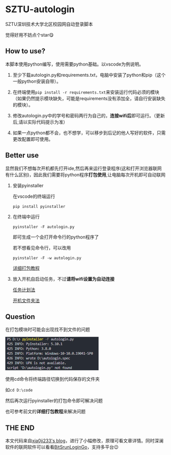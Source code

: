# SZTU-autologin
SZTU深圳技术大学北区校园网自动登录脚本

觉得好用不妨点个star😋

## How to use?

本脚本使用python编写，使用需要python基础。以vscode为例说明。

1. 至少下载autologin.py和requirements.txt，电脑中安装了python和pip（这个一般python安装自带）。

2. 在终端使用`pip install -r requirements.txt`来安装运行代码必须的模块（如果仍然提示模块缺失，可能是requirements没有添加全，请自行安装缺失的模块）。

3. 修改autologin.py中的学号和密码两行为自己的，**连接wifi后**即可运行。（更新后,请以实际代码提示为准）

4. 如果一点python都不会，也不想学，可以移步到后记的他人写好的软件，只需更改配置即可使用。

## Better use

显然我们不想每次开机都先打开ide,然后再来运行登录程序(这和打开浏览器联网有什么区别)，因此我们需要将python程序**打包使用**,让电脑每次开机即可自动联网

1. 安装pyinstaller

   在vscode的终端运行

   ```
   pip install pyinstaller
   ```

2. 在终端中运行

   ```
   pyinstaller -F autologin.py
   ```

   即可生成一个会打开命令行的python程序了

   若不想看见命令行，可以改用

   ```
   pyinstaller -F -w autologin.py
   ```

   [详细打包教程](https://blog.csdn.net/libaineu2004/article/details/112612421)

3. 放入开机自启动任务，不过**请将wifi设置为自动连接**

   [任务计划法](https://blog.csdn.net/baidu_38493460/article/details/118081809)

   [开机文件夹法](https://jingyan.baidu.com/article/5d368d1ebfdf1a3f60c057f8.html)

## Question

在打包模块时可能会出现找不到文件的问题

![image-20230512213139159](https://raw.githubusercontent.com/shadow-aaa/markdown_photo/main/PicGo/202305122131185.png)

使用cd命令将终端路径切换到代码保存的文件夹

如`cd D:\code`

然后再次运行pyinstaller的打包命令即可解决问题

也可参考前文的**详细打包教程**来解决问题

## THE END

本文代码来自[xia0ji233's blog](https://xia0ji233.pro/2021/12/08/%E6%A0%A1%E5%9B%AD%E7%BD%91%E6%A8%A1%E6%8B%9F%E7%99%BB%E5%BD%95/)，进行了小幅修改，原理可看文章详情。同时深澜软件的联网软件可以看看[BitSrunLoginGo](https://github.com/Mmx233/BitSrunLoginGo)，支持多平台😉
